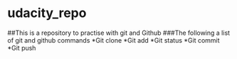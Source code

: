 # udacity_repo
##This is a repository to practise with git and Github
###The following a list of git and github commands
    *Git clone
    *Git add
    *Git status
    *Git commit
    *Git push
